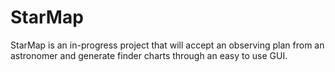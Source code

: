 # StarMap
StarMap is an in-progress project that will accept an observing plan from an astronomer and generate finder charts through an easy to use GUI. 
